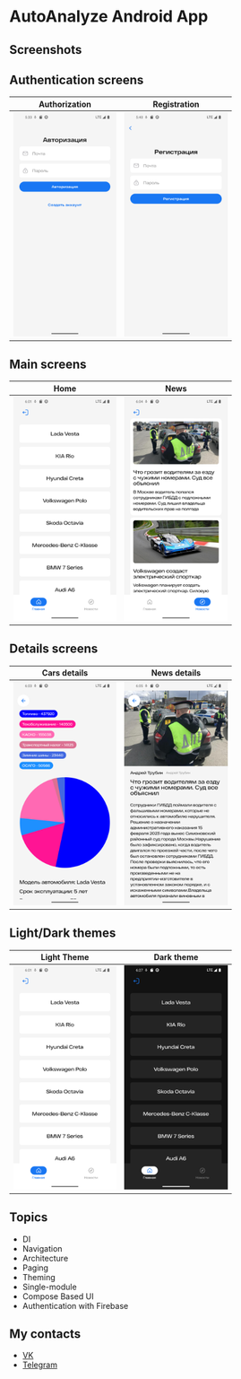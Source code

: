 # AutoAnalyze Android App

## Screenshots

## Authentication screens

|                      Authorization                       |                      Registration                       |
|:--------------------------------------------------------:|:-------------------------------------------------------:|
| <img src="assets/authorization_framed.png" height="400"> | <img src="assets/registration_framed.png" height="400"> |

## Main screens

|                           Home                           |                          News                           |
|:--------------------------------------------------------:|:-------------------------------------------------------:|
|  <img src="assets/home_light_framed.png" height="400">   |     <img src="assets/news_framed.png" height="400">     |

## Details screens

|                       Cars details                       |                      News details                       |
|:--------------------------------------------------------:|:-------------------------------------------------------:|
| <img src="assets/cars_details_framed.png" height="400">  | <img src="assets/news_details_framed.png" height="400"> |

## Light/Dark themes

|                       Light Theme                        |                       Dark theme                        |
|:--------------------------------------------------------:|:-------------------------------------------------------:|
|  <img src="assets/home_light_framed.png" height="400">   |  <img src="assets/home_dark_framed.png" height="400">   |

## Topics
* DI
* Navigation
* Architecture
* Paging
* Theming
* Single-module
* Compose Based UI
* Authentication with Firebase

## My contacts
* [VK](https://vk.com/ndynagn)
* [Telegram](https://t.me/gen_aa)